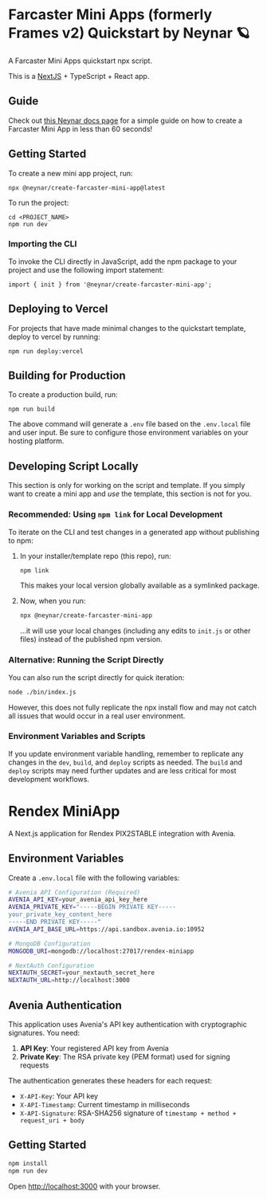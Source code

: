 <!-- generated by @neynar/create-farcaster-mini-app version 1.7.13 -->

# Farcaster Mini Apps (formerly Frames v2) Quickstart by Neynar 🪐

A Farcaster Mini Apps quickstart npx script.

This is a [NextJS](https://nextjs.org/) + TypeScript + React app.

## Guide

Check out [this Neynar docs page](https://docs.neynar.com/docs/create-farcaster-miniapp-in-60s) for a simple guide on how to create a Farcaster Mini App in less than 60 seconds!

## Getting Started

To create a new mini app project, run:
```{bash}
npx @neynar/create-farcaster-mini-app@latest
```

To run the project:
```{bash}
cd <PROJECT_NAME>
npm run dev
```

### Importing the CLI
To invoke the CLI directly in JavaScript, add the npm package to your project and use the following import statement:
```{javascript}
import { init } from '@neynar/create-farcaster-mini-app';
```

## Deploying to Vercel
For projects that have made minimal changes to the quickstart template, deploy to vercel by running:
```{bash}
npm run deploy:vercel
```

## Building for Production

To create a production build, run:
```{bash}
npm run build
```

The above command will generate a `.env` file based on the `.env.local` file and user input. Be sure to configure those environment variables on your hosting platform.

## Developing Script Locally

This section is only for working on the script and template. If you simply want to create a mini app and _use_ the template, this section is not for you.

### Recommended: Using `npm link` for Local Development

To iterate on the CLI and test changes in a generated app without publishing to npm:

1. In your installer/template repo (this repo), run:
   ```bash
   npm link
   ```
   This makes your local version globally available as a symlinked package.


1. Now, when you run:
   ```bash
   npx @neynar/create-farcaster-mini-app
   ```
   ...it will use your local changes (including any edits to `init.js` or other files) instead of the published npm version.

### Alternative: Running the Script Directly

You can also run the script directly for quick iteration:

```bash
node ./bin/index.js
```

However, this does not fully replicate the npx install flow and may not catch all issues that would occur in a real user environment.

### Environment Variables and Scripts

If you update environment variable handling, remember to replicate any changes in the `dev`, `build`, and `deploy` scripts as needed. The `build` and `deploy` scripts may need further updates and are less critical for most development workflows.

# Rendex MiniApp

A Next.js application for Rendex PIX2STABLE integration with Avenia.

## Environment Variables

Create a `.env.local` file with the following variables:

```bash
# Avenia API Configuration (Required)
AVENIA_API_KEY=your_avenia_api_key_here
AVENIA_PRIVATE_KEY="-----BEGIN PRIVATE KEY-----
your_private_key_content_here
-----END PRIVATE KEY-----"
AVENIA_API_BASE_URL=https://api.sandbox.avenia.io:10952

# MongoDB Configuration
MONGODB_URI=mongodb://localhost:27017/rendex-miniapp

# NextAuth Configuration
NEXTAUTH_SECRET=your_nextauth_secret_here
NEXTAUTH_URL=http://localhost:3000
```

## Avenia Authentication

This application uses Avenia's API key authentication with cryptographic signatures. You need:

1. **API Key**: Your registered API key from Avenia
2. **Private Key**: The RSA private key (PEM format) used for signing requests

The authentication generates these headers for each request:
- `X-API-Key`: Your API key
- `X-API-Timestamp`: Current timestamp in milliseconds
- `X-API-Signature`: RSA-SHA256 signature of `timestamp + method + request_uri + body`

## Getting Started

```bash
npm install
npm run dev
```

Open [http://localhost:3000](http://localhost:3000) with your browser.

